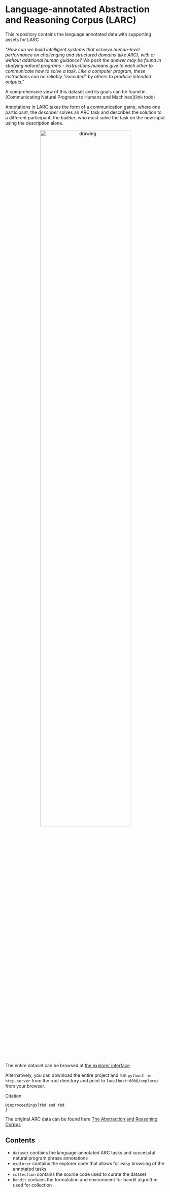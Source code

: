 # Language-annotated Abstraction and Reasoning Corpus (LARC)

This repository contains the language annotated data with supporting assets for LARC

*"How can we build intelligent systems that achieve human-level performance on challenging and structured domains (like ARC), with or without additional human guidance? We posit the answer may be found in studying natural programs - instructions humans give to each other to communicate how to solve a task. Like a computer program, these instructions can be reliably "executed" by others to produce intended outputs."*

A comprehensive view of this dataset and its goals can be found in [Communicating Natural Programs to Humans and Machines](link todo)

Annotations in LARC takes the form of a communication game, where 
one participant, the *describer* solves an ARC task and describes the solution to a different participant, 
the *builder*, who must solve the task on the new input using the description alone. 

<p align="center">
<img src="https://raw.githubusercontent.com/samacqua/LARC/main/assets/collection.jpg" alt="drawing" width="75%"/>
</p>

The entire dataset can be browsed at [the explorer interface](https://samacqua.github.io/LARC/explore)

Alternatively, you can download the entire project and run `python3 -m http.server` from the root directory and point to `localhost:8000/explore/` from your browser.


Citation
```
@inproceedings{tbd and tbd
}
```

The original ARC data can be found here [The Abstraction and Reasoning Corpus](https://github.com/fchollet/ARC)

## Contents
- `dataset` contains the language-annotated ARC tasks and successful natural program phrase annotations
- `explorer` contains the explorer code that allows for easy browsing of the annotated tasks
- `collection` contains the source code used to curate the dataset
- `bandit` contains the formulation and environment for bandit algorithm used for collection

